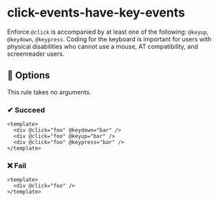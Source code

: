 # click-events-have-key-events

Enforce `@click` is accompanied by at least one of the following: `@keyup`, `@keydown`, `@keypress`. Coding for the keyboard is important for users with physical disabilities who cannot use a mouse, AT compatibility, and screenreader users.

## 🔧 Options

This rule takes no arguments.

### ✔ Succeed

```vue
<template>
  <div @click="foo" @keydown="bar" />
  <div @click="foo" @keyup="bar" />
  <div @click="foo" @keypress="bar" />
</template>
```

### ❌ Fail

```vue
<template>
  <div @click="foo" />
</template>
```
